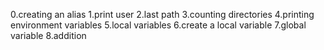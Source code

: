 0.creating an alias
1.print user
2.last path
3.counting directories
4.printing environment variables
5.local variables
6.create a local variable
7.global variable
8.addition
